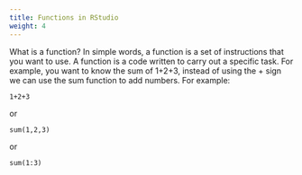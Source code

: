 ```yaml
---
title: Functions in RStudio
weight: 4
---
```


What is a function? In simple words, a function is a set of instructions that you want to use. A function is a code written to carry out a specific task. For example, you want to know the sum of 1+2+3, instead of  using the + sign we can use the sum function to add numbers. For example:

```{r addition2, message=FALSE, warning=FALSE, paged.print=FALSE}
1+2+3
```

or

```{r sum, message=FALSE, warning=FALSE, paged.print=FALSE}
sum(1,2,3)
```

or

```{r sum3, message=FALSE, warning=FALSE, paged.print=FALSE}
sum(1:3)
```




